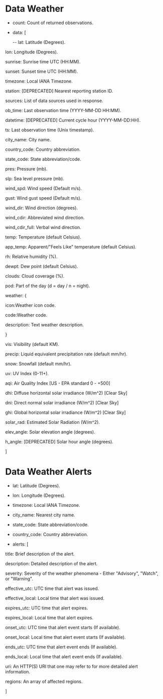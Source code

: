 # Data Weather

- count: Count of returned observations.

- data: [

  -- lat: Latitude (Degrees).

lon: Longitude (Degrees).

sunrise: Sunrise time UTC (HH:MM).

sunset: Sunset time UTC (HH:MM).

timezone: Local IANA Timezone.

station: [DEPRECATED] Nearest reporting station ID.

sources: List of data sources used in response.

ob_time: Last observation time (YYYY-MM-DD HH:MM).

datetime: [DEPRECATED] Current cycle hour (YYYY-MM-DD:HH).

ts: Last observation time (Unix timestamp).

city_name: City name.

country_code: Country abbreviation.

state_code: State abbreviation/code.

pres: Pressure (mb).

slp: Sea level pressure (mb).

wind_spd: Wind speed (Default m/s).

gust: Wind gust speed (Default m/s).

wind_dir: Wind direction (degrees).

wind_cdir: Abbreviated wind direction.

wind_cdir_full: Verbal wind direction.

temp: Temperature (default Celsius).

app_temp: Apparent/"Feels Like" temperature (default Celsius).

rh: Relative humidity (%).

dewpt: Dew point (default Celsius).

clouds: Cloud coverage (%).

pod: Part of the day (d = day / n = night).

weather: {

icon:Weather icon code.

code:Weather code.

description: Text weather description.

}

vis: Visibility (default KM).

precip: Liquid equivalent precipitation rate (default mm/hr).

snow: Snowfall (default mm/hr).

uv: UV Index (0-11+).

aqi: Air Quality Index [US - EPA standard 0 - +500]

dhi: Diffuse horizontal solar irradiance (W/m^2) [Clear Sky]

dni: Direct normal solar irradiance (W/m^2) [Clear Sky]

ghi: Global horizontal solar irradiance (W/m^2) [Clear Sky]

solar_rad: Estimated Solar Radiation (W/m^2).

elev_angle: Solar elevation angle (degrees).

h_angle: [DEPRECATED] Solar hour angle (degrees).

]

# Data Weather Alerts

- lat: Latitude (Degrees).

- lon: Longitude (Degrees).

- timezone: Local IANA Timezone.

- city_name: Nearest city name.

- state_code: State abbreviation/code.

- country_code: Country abbreviation.

- alerts: [

title: Brief description of the alert.

description: Detailed description of the alert.

severity: Severity of the weather phenomena - Either "Advisory", "Watch", or "Warning".

effective_utc: UTC time that alert was issued.

effective_local: Local time that alert was issued.

expires_utc: UTC time that alert expires.

expires_local: Local time that alert expires.

onset_utc: UTC time that alert event starts (If available).

onset_local: Local time that alert event starts (If available).

ends_utc: UTC time that alert event ends (If available).

ends_local: Local time that alert event ends (If available).

uri: An HTTP(S) URI that one may refer to for more detailed alert information.

regions: An array of affected regions.

]
